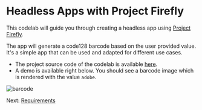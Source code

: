 # Headless Apps with Project Firefly

This codelab will guide you through creating a headless app using [Project Firefly](https://github.com/AdobeDocs/project-firefly).   

The app will generate a code128 barcode based on the user provided value. It's a simple app that can be used and adapted for different use cases.
 
* The project source code of the codelab is available [here](https://github.com/AdobeDocs/adobeio-codelabs-barcode/blob/master/lessons/source/my-barcode-app.zip).
* A demo is available right below. You should see a barcode image which is rendered with the value `adobe`.  

![barcode](https://ringel.adobeioruntime.net/api/v1/web/my-barcode-app-0.0.1/barcode?value=adobe)   

Next: [Requirements](/lessons/requirements.md)